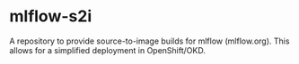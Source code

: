 # mlflow-s2i
A repository to provide source-to-image builds for mlflow (mlflow.org). This allows for a simplified deployment in OpenShift/OKD.
